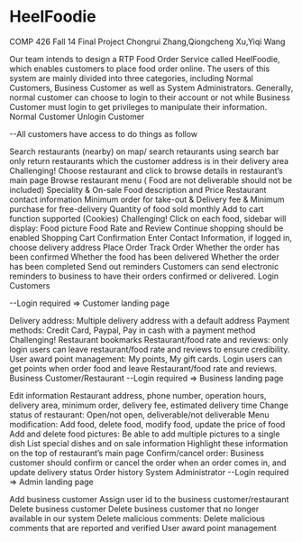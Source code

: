 HeelFoodie
==========

COMP 426 Fall 14 Final Project
Chongrui Zhang,Qiongcheng Xu,Yiqi Wang

Our team intends to design a RTP Food Order Service called HeelFoodie, which enables customers to place food order online. The users of this system are mainly divided into three categories, including Normal Customers, Business Customer as well as System Administrators. Generally, normal customer can choose to login to their account or not while Business Customer must login to get privileges to manipulate their information.
Normal Customer
Unlogin Customer

--All customers have access to do things as follow

Search restaurants (nearby) on map/ search retaurants using search bar
only return restaurants which the customer address is in their delivery area Challenging!
Choose restaurant and click to browse details in restaurant’s main page
Browse restaurant menu ( Food are not deliverable should not be included)
Speciality & On-sale
Food description and Price
Restaurant contact information
Minimum order for take-out & Delivery fee & Minimum purchase for free-delivery
Quantity of food sold monthly
Add to cart function supported (Cookies) Challenging!
Click on each food, sidebar will display:
Food picture
Food Rate and Review
Continue shopping should be enabled
Shopping Cart Confirmation
Enter Contact Information, if logged in, choose delivery address
Place Order
Track Order
Whether the order has been confirmed
Whether the food has been delivered
Whether the order has been completed
Send out reminders
Customers can send electronic reminders to business to have their orders confirmed or delivered.
Login Customers

--Login required => Customer landing page

Delivery address: Multiple delivery address with a default address
Payment methods: Credit Card, Paypal, Pay in cash with a payment method Challenging!
Restaurant bookmarks
Restaurant/food rate and reviews: only login users can leave restaurant/food rate and reviews to ensure credibility.
User award point management: My points, My gift cards. Login users can get points when order food and leave Restaurant/food rate and reviews.
Business Customer/Restaurant
--Login required => Business landing page

Edit information
Restaurant address, phone number, operation hours, delivery area, minimum order, delivery fee, estimated delivery time
Change status of restaurant:
Open/not open, deliverable/not deliverable
Menu modification:
Add food, delete food, modify food, update the price of food
Add and delete food pictures:
Be able to add multiple pictures to a single dish
List special dishes and on sale information
Highlight these information on the top of restaurant’s main page
Confirm/cancel order:
Business customer should confirm or cancel the order when an order comes in, and update delivery status
Order history
System Administrator
--Login required => Admin landing page

Add business customer
Assign user id to the business customer/restaurant
Delete business customer
Delete business customer that no longer available in our system
Delete malicious comments:
Delete malicious comments that are reported and verified
User award point management
